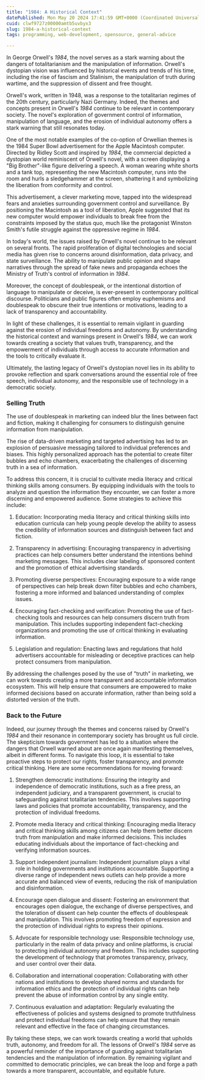 ```yaml
---
title: "1984: A Historical Context"
datePublished: Mon May 20 2024 17:41:59 GMT+0000 (Coordinated Universal Time)
cuid: clwf9727z00000amtb5uvbyx3
slug: 1984-a-historical-context
tags: programming, web-development, opensource, general-advice

---
```


In George Orwell's *1984*, the novel serves as a stark warning about the dangers of totalitarianism and the manipulation of information. Orwell's dystopian vision was influenced by historical events and trends of his time, including the rise of fascism and Stalinism, the manipulation of truth during wartime, and the suppression of dissent and free thought.

Orwell's work, written in 1948, was a response to the totalitarian regimes of the 20th century, particularly Nazi Germany. Indeed, the themes and concepts present in Orwell's *1984* continue to be relevant in contemporary society. The novel's exploration of government control of information, manipulation of language, and the erosion of individual autonomy offers a stark warning that still resonates today.

One of the most notable examples of the co-option of Orwellian themes is the 1984 Super Bowl advertisement for the Apple Macintosh computer. Directed by Ridley Scott and inspired by *1984*, the commercial depicted a dystopian world reminiscent of Orwell's novel, with a screen displaying a "Big Brother"-like figure delivering a speech. A woman wearing white shorts and a tank top, representing the new Macintosh computer, runs into the room and hurls a sledgehammer at the screen, shattering it and symbolizing the liberation from conformity and control.

This advertisement, a clever marketing move, tapped into the widespread fears and anxieties surrounding government control and surveillance. By positioning the Macintosh as a tool of liberation, Apple suggested that its new computer would empower individuals to break free from the constraints imposed by the status quo, much like the protagonist Winston Smith's futile struggle against the oppressive regime in *1984*.

In today's world, the issues raised by Orwell's novel continue to be relevant on several fronts. The rapid proliferation of digital technologies and social media has given rise to concerns around disinformation, data privacy, and state surveillance. The ability to manipulate public opinion and shape narratives through the spread of fake news and propaganda echoes the Ministry of Truth's control of information in *1984*.

Moreover, the concept of doublespeak, or the intentional distortion of language to manipulate or deceive, is ever-present in contemporary political discourse. Politicians and public figures often employ euphemisms and doublespeak to obscure their true intentions or motivations, leading to a lack of transparency and accountability.

In light of these challenges, it is essential to remain vigilant in guarding against the erosion of individual freedoms and autonomy. By understanding the historical context and warnings present in Orwell's *1984*, we can work towards creating a society that values truth, transparency, and the empowerment of individuals through access to accurate information and the tools to critically evaluate it.

Ultimately, the lasting legacy of Orwell's dystopian novel lies in its ability to provoke reflection and spark conversations around the essential role of free speech, individual autonomy, and the responsible use of technology in a democratic society.

### Selling Truth

The use of doublespeak in marketing can indeed blur the lines between fact and fiction, making it challenging for consumers to distinguish genuine information from manipulation.

The rise of data-driven marketing and targeted advertising has led to an explosion of persuasive messaging tailored to individual preferences and biases. This highly personalized approach has the potential to create filter bubbles and echo chambers, exacerbating the challenges of discerning truth in a sea of information.

To address this concern, it is crucial to cultivate media literacy and critical thinking skills among consumers. By equipping individuals with the tools to analyze and question the information they encounter, we can foster a more discerning and empowered audience. Some strategies to achieve this include:

1. Education: Incorporating media literacy and critical thinking skills into education curricula can help young people develop the ability to assess the credibility of information sources and distinguish between fact and fiction.
    
2. Transparency in advertising: Encouraging transparency in advertising practices can help consumers better understand the intentions behind marketing messages. This includes clear labeling of sponsored content and the promotion of ethical advertising standards.
    
3. Promoting diverse perspectives: Encouraging exposure to a wide range of perspectives can help break down filter bubbles and echo chambers, fostering a more informed and balanced understanding of complex issues.
    
4. Encouraging fact-checking and verification: Promoting the use of fact-checking tools and resources can help consumers discern truth from manipulation. This includes supporting independent fact-checking organizations and promoting the use of critical thinking in evaluating information.
    
5. Legislation and regulation: Enacting laws and regulations that hold advertisers accountable for misleading or deceptive practices can help protect consumers from manipulation.
    

By addressing the challenges posed by the use of "truth" in marketing, we can work towards creating a more transparent and accountable information ecosystem. This will help ensure that consumers are empowered to make informed decisions based on accurate information, rather than being sold a distorted version of the truth.

### Back to the Future

Indeed, our journey through the themes and concerns raised by Orwell's *1984* and their resonance in contemporary society has brought us full circle. The skepticism towards government has led to a situation where the dangers that Orwell warned about are once again manifesting themselves, albeit in different forms. To navigate this loop, it is essential to take proactive steps to protect our rights, foster transparency, and promote critical thinking. Here are some recommendations for moving forward:

1. Strengthen democratic institutions: Ensuring the integrity and independence of democratic institutions, such as a free press, an independent judiciary, and a transparent government, is crucial to safeguarding against totalitarian tendencies. This involves supporting laws and policies that promote accountability, transparency, and the protection of individual freedoms.
    
2. Promote media literacy and critical thinking: Encouraging media literacy and critical thinking skills among citizens can help them better discern truth from manipulation and make informed decisions. This includes educating individuals about the importance of fact-checking and verifying information sources.
    
3. Support independent journalism: Independent journalism plays a vital role in holding governments and institutions accountable. Supporting a diverse range of independent news outlets can help provide a more accurate and balanced view of events, reducing the risk of manipulation and disinformation.
    
4. Encourage open dialogue and dissent: Fostering an environment that encourages open dialogue, the exchange of diverse perspectives, and the toleration of dissent can help counter the effects of doublespeak and manipulation. This involves promoting freedom of expression and the protection of individual rights to express their opinions.
    
5. Advocate for responsible technology use: Responsible technology use, particularly in the realm of data privacy and online platforms, is crucial to protecting individual autonomy and freedom. This includes supporting the development of technology that promotes transparency, privacy, and user control over their data.
    
6. Collaboration and international cooperation: Collaborating with other nations and institutions to develop shared norms and standards for information ethics and the protection of individual rights can help prevent the abuse of information control by any single entity.
    
7. Continuous evaluation and adaptation: Regularly evaluating the effectiveness of policies and systems designed to promote truthfulness and protect individual freedoms can help ensure that they remain relevant and effective in the face of changing circumstances.
    

By taking these steps, we can work towards creating a world that upholds truth, autonomy, and freedom for all. The lessons of Orwell's *1984* serve as a powerful reminder of the importance of guarding against totalitarian tendencies and the manipulation of information. By remaining vigilant and committed to democratic principles, we can break the loop and forge a path towards a more transparent, accountable, and equitable future.